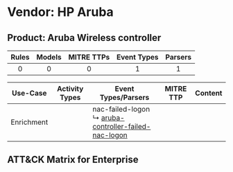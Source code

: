 Vendor: HP Aruba
================
Product: Aruba Wireless controller
----------------------------------
| Rules | Models | MITRE TTPs | Event Types | Parsers |
|:-----:|:------:|:----------:|:-----------:|:-------:|
|   0   |   0    |     0      |      1      |    1    |

|  Use-Case  | Activity Types | Event Types/Parsers                                                                                                            | MITRE TTP | Content |
|:----------:| -------------- | ------------------------------------------------------------------------------------------------------------------------------ | --------- | ------- |
| Enrichment | <ul></li></ul> |  nac-failed-logon<br> ↳ [aruba-controller-failed-nac-logon](../Parsers/parserContent_aruba-controller-failed-nac-logon.md)<br> |           |         |

ATT&CK Matrix for Enterprise
----------------------------
